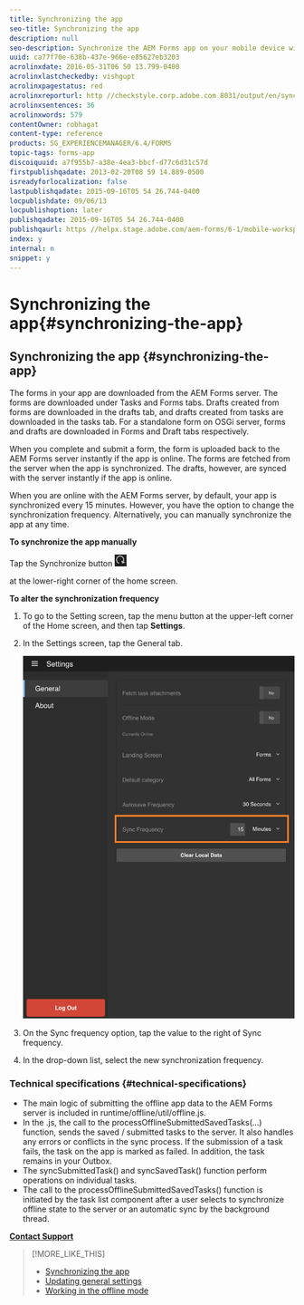 ```yaml
---
title: Synchronizing the app
seo-title: Synchronizing the app
description: null
seo-description: Synchronize the AEM Forms app on your mobile device with the AEM Forms server.
uuid: ca77f70e-638b-437e-966e-e85627eb3203
acrolinxdate: 2016-05-31T06 50 13.799-0400
acrolinxlastcheckedby: vishgupt
acrolinxpagestatus: red
acrolinxreporturl: http //checkstyle.corp.adobe.com 8031/output/en/sync_app_admin_5e12de0b318c6865_2160_report.xml
acrolinxsentences: 36
acrolinxwords: 579
contentOwner: robhagat
content-type: reference
products: SG_EXPERIENCEMANAGER/6.4/FORMS
topic-tags: forms-app
discoiquuid: a7f955b7-a38e-4ea3-bbcf-d77c6d31c57d
firstpublishqadate: 2013-02-20T08 59 14.889-0500
isreadyforlocalization: false
lastpublishqadate: 2015-09-16T05 54 26.744-0400
locpublishdate: 09/06/13
locpublishoption: later
publishqadate: 2015-09-16T05 54 26.744-0400
publishqaurl: https //helpx.stage.adobe.com/aem-forms/6-1/mobile-workspace/sync-app.html
index: y
internal: n
snippet: y
---
```


# Synchronizing the app{#synchronizing-the-app}

## Synchronizing the app {#synchronizing-the-app}

The forms in your app are downloaded from the AEM Forms server. The forms are downloaded under Tasks and Forms tabs. Drafts created from forms are downloaded in the drafts tab, and drafts created from tasks are downloaded in the tasks tab. For a standalone form on OSGi server, forms and drafts are downloaded in Forms and Draft tabs respectively.

When you complete and submit a form, the form is uploaded back to the AEM Forms server instantly if the app is online. The forms are fetched from the server when the app is synchronized. The drafts, however, are synced with the server instantly if the app is online.

When you are online with the AEM Forms server, by default, your app is synchronized every 15 minutes. However, you have the option to change the synchronization frequency. Alternatively, you can manually synchronize the app at any time.

**To synchronize the app manually**

Tap the Synchronize button  ![](assets/sync-app.png)

at the lower-right corner of the home screen.

**To alter the synchronization frequency**

1. To go to the Setting screen, tap the menu button at the upper-left corner of the Home screen, and then tap **Settings**.
1. In the Settings screen, tap the General tab.

   <!--
   Comment Type: remark
   Last Modified By: unknown unknown
   Last Modified Date:
   <p>Art Spec: If not leaving art spec, delete only the first of the 2 &lt;draft-comment&gt; elements under &lt;adobefig&gt;.</p>
   -->

   <!--
   Comment Type: remark
   Last Modified By: Peter G.A. Barraud (barraud)
   Last Modified Date: 2017-12-21T05:14:55.522-0500
   <p>SP1 UPDATE</p>
   <p>Updated screen shot</p>
   -->

   ![Sync frequency setting in General Settings window](assets/gen-settings-1.png)

1. On the Sync frequency option, tap the value to the right of Sync frequency. 
1. In the drop-down list, select the new synchronization frequency.

   <!--
   Comment Type: remark
   Last Modified By: unknown unknown (harsing)
   Last Modified Date: 2017-12-21T05:14:56.700-0500
   <p>5. going back to the home page shows a message regarding updation to automatic syncher frequency.</p>
   <p>P.S. You can copy paste the message from the snapshot of the application message bar on home page</p>
   -->

### Technical specifications {#technical-specifications}

* The main logic of submitting the offline app data to the AEM Forms server is included in runtime/offline/util/offline.js.
* In the .js, the call to the processOfflineSubmittedSavedTasks(...) function, sends the saved / submitted tasks to the server. It also handles any errors or conflicts in the sync process. If the submission of a task fails, the task on the app is marked as failed. In addition, the task remains in your Outbox.
* The syncSubmittedTask() and syncSavedTask() function perform operations on individual tasks.
* The call to the processOfflineSubmittedSavedTasks() function is initiated by the task list component after a user selects to synchronize offline state to the server or an automatic sync by the background thread.

<!--
Comment Type: remark
Last Modified By: unknown unknown (harsing)
Last Modified Date: 2017-12-21T05:14:57.130-0500
<p>Technical specifications:</p>
<p>As explained earlier, the synchronization of offline data to the server can be user initiated or automatic. In both the cases, the intention is to first try sending the offline work and then update the latest state from the server.</p>
<p>1. The main logic of submitting the offline work to the server is placed in runtime/offline/util/offline.js. Call to processOfflineSubmittedSavedTasks(...) does the task of sending the saved/submitted tasks to the server thereby handling any errors or conflicts in the sync process. In case a task is failed to be submitted to server gets marke as failed and remains in outbox there after.</p>
<p><br type="_moz" /> </p>
<p>2. Futher code details include syncSubmittedTask() and syncSavedTask() performing the operation for individual task.</p>
<p>3. The call to processOfflineSubmittedSavedTasks is initiated by tasklist component after user selects to sync offline state to server OR automatic snc by the background thread.</p>
<p><br type="_moz" /> </p>
-->

[**Contact Support**](https://www.adobe.com/account/sign-in.supportportal.html)

>[!MORE_LIKE_THIS]
>
>* [Synchronizing the app](../../forms/using/sync-app.md)
>* [Updating general settings](../../forms/using/update-general-settings.md)
>* [Working in the offline mode](../../forms/using/work-offline-mode.md)
